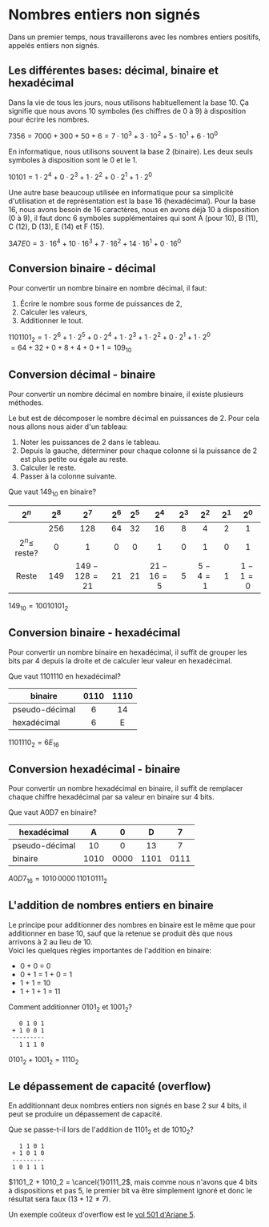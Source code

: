 <!-- Copyright 2024 Caroline Blank <caro@c-space.org> -->
<!-- SPDX-License-Identifier: CC-BY-NC-SA-4.0 -->

# Nombres entiers non signés

Dans un premier temps, nous travaillerons avec les nombres entiers positifs,
appelés entiers non signés.

## Les différentes bases: décimal, binaire et hexadécimal

Dans la vie de tous les jours, nous utilisons habituellement la base 10. Ça
signifie que nous avons 10 symboles (les chiffres de 0 à 9) à disposition pour
écrire les nombres.

$7356 = 7000 + 300 + 50 + 6 = 7 \cdot 10^3 + 3 \cdot 10^2 + 5 \cdot 10^1 + 6 \cdot 10^0$

En informatique, nous utilisons souvent la base 2 (binaire). Les deux seuls
symboles à disposition sont le 0 et le 1.

$10101 = 1 \cdot 2^4 + 0 \cdot 2^3 + 1 \cdot 2^2 + 0 \cdot 2^1 + 1 \cdot 2^0$

Une autre base beaucoup utilisée en informatique pour sa simplicité
d'utilisation et de représentation est la base 16 (hexadécimal). Pour la base
16, nous avons besoin de 16 caractères, nous en avons déjà 10 à disposition (0
à 9), il faut donc 6 symboles supplémentaires qui sont A (pour 10), B (11), C
(12), D (13), E (14) et F (15).

$3A7E0 = 3 \cdot 16^4 + 10 \cdot 16^3 + 7 \cdot 16^2 + 14 \cdot 16^1 + 0 \cdot 16^0$

## Conversion binaire - décimal

Pour convertir un nombre binaire en nombre décimal, il faut:
1. Écrire le nombre sous forme de puissances de 2,
2. Calculer les valeurs,
3. Additionner le tout.

$1101101_2 = 1 \cdot 2^6 + 1 \cdot 2^5 + 0 \cdot 2^4 + 1 \cdot 2^3 + 1 \cdot 2^2 + 0 \cdot 2^1 + 1 \cdot 2^0$\
$= 64 + 32 + 0 + 8 + 4 + 0 + 1 = 109_{10}$

<!--
## Exercice 1
Convertir les nombres suivants de binaire en décimal.
1. $10_2$
2. $101_2$
3. $1111_2$
4. $1001_2$
5. $0110_2$
6. $1101_2$
7. $1010101_2$
8. $1100110_2$
-->

## Conversion décimal - binaire

Pour convertir un nombre décimal en nombre binaire, il existe plusieurs méthodes.

Le but est de décomposer le nombre décimal en puissances de 2. Pour cela nous
allons nous aider d'un tableau:

1. Noter les puissances de 2 dans le tableau.
2. Depuis la gauche, déterminer pour chaque colonne si la puissance de 2 est
plus petite ou égale au reste.
3. Calculer le reste.
4. Passer à la colonne suivante.

Que vaut $149_{10}$ en binaire?

| $2^n$             |  $2^8$ | $2^7$        | $2^6$ | $2^5$ | $2^4$     | $2^3$ | $2^2$   | $2^1$ | $2^0$   |
| :------:          | :---:  | :---:        | :---: | :---: | :---:     | :---: | :---:   | :---: | :---:   |
|                   | 256    | 128          | 64    | 32    | 16        | 8     | 4       | 2     | 1       |
| $2^n \leq$ reste? | 0      | 1            | 0     | 0     | 1         | 0     | 1       | 0     | 1       |
| Reste             | $149$  | $149-128=21$ | $21$  | $21$  | $21-16=5$ | $5$   | $5-4=1$ | $1$   | $1-1=0$ |

$149_{10} = 10010101_2$


<!--
## Exercice 2
Convertir les nombres suivants de décimal en binaire.
- $3_{10}$
- $6_{10}$
- $9_{10}$
- $41_{10}$
- $64_{10}$
- $171_{10}$
- $720_{10}$
- $1573_{10}$

## Exercice 3
Combien de bits faut-il pour écrire les nombres suivants en base 2?
- $13$
- $37$
- $128$
- $350$

-->

## Conversion binaire - hexadécimal

Pour convertir un nombre binaire en hexadécimal, il suffit de grouper les bits par 4 depuis la droite et de calculer leur valeur en hexadécimal.

Que vaut 1101110 en hexadécimal?

| binaire       | 0110 | 1110 |
|---------------|:----:|:----:|
| pseudo-décimal| 6    | 14   |
| hexadécimal   | 6    | E    |

$1101110_{2} = 6E_{16}$

## Conversion hexadécimal - binaire

Pour convertir un nombre hexadécimal en binaire, il suffit de remplacer chaque chiffre hexadécimal par sa valeur en binaire sur 4 bits.

Que vaut A0D7 en binaire?

| hexadécimal   | A    | 0    | D    | 7    |
|---------------|:----:|:----:|:----:|:----:|
| pseudo-décimal| 10   | 0    | 13   | 7    |
| binaire       | 1010 | 0000 | 1101 | 0111 |

$A0D7_{16} = 1010\,0000\,1101\,0111_{2}$

<!--
## Exercice 4
Convertir les nombres suivants en hexadécimal ou en binaire:
- $1000\,0111_2$
- $0101\,1010_2$
- $1001\,1111_2$
- $0111\,0001\,1110\,1001_2$
- $3A_{16}$
- $F4_{16}$
- $BD_{16}$
- $9C\,2E_{16}$
-->

## L'addition de nombres entiers en binaire

Le principe pour additionner des nombres en binaire est le même que pour
additionner en base 10, sauf que la retenue se produit dès que nous arrivons à 2
au lieu de 10.\
Voici les quelques règles importantes de l'addition en binaire:

- 0 + 0 = 0
- 0 + 1 = 1 + 0 = 1
- 1 + 1 = 10
- 1 + 1 + 1 = 11

Comment additionner $0101_2$ et $1001_2$?
```{code-block} text
   0 1 0 1
 + 1 0 0 1
 ---------
   1 1 1 0
```
$0101_2 + 1001_2 = 1110_2$

## Le dépassement de capacité (overflow)

En additionnant deux nombres entiers non signés en base 2 sur 4 bits, il peut se
produire un dépassement de capacité.

Que se passe-t-il lors de l'addition de $1101_2$ et de $1010_2$?
```{code-block} text
   1 1 0 1
 + 1 0 1 0
 ---------
 1 0 1 1 1
```
$1101_2 + 1010_2 = \cancel{1}0111_2$, mais comme nous n'avons que 4 bits à
dispositions et pas 5, le premier bit va être simplement ignoré et donc le
résultat sera faux ($13 + 12 \ne 7$).

Un exemple coûteux d'overflow est le [vol 501 d'Ariane 5](https://fr.wikipedia.org/wiki/Vol_501_d%27Ariane_5).

<!--
### Exercice 5
Effectuer les additions suivantes sur 4 bits:
- $0010 + 0011$
- $0101 + 1000$
- $1011 + 0001$
- $1111 + 1000$

### Exercice 6
Effectuer les additions suivantes sur 8 bits:
- $0110\,0110 + 0011\,0010$
- $0101\,1111 + 1000\,0000$
- $1011\,0001 + 0010\,1101$
- $0011\,1100 + 0110\,0101$
-->

